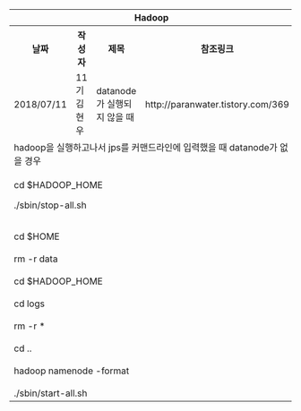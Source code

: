 <table>
  <tr>
      <th colspan="4">Hadoop</th>
  </tr>
  <tr>
    <th>날짜</th>
    <th>작성자</th>
    <th>제목</th> 
    <th>참조링크</th>
  </tr>
  <tr>
    <td>2018/07/11</td>
    <td>11기 김현우</td>
    <td>datanode가 실행되지 않을 때</td>
    <td>http://paranwater.tistory.com/369</td>
  </tr>
  <tr>
    <td colspan="4">hadoop을 실행하고나서 jps를 커맨드라인에 입력했을 때 datanode가 없을 경우</td>
  </tr>
  <tr>
    <td colspan="4">
      <p>cd $HADOOP_HOME</p>
      <p>./sbin/stop-all.sh</p>
      <br>cd $HOME</br>
      <br>rm -r data</br>
      <br>cd $HADOOP_HOME</br>
      <br>cd logs</br>
      <br>rm -r *</br>
      <br>cd ..</br>
      <br>hadoop namenode -format</br>
      <br>./sbin/start-all.sh</br>
    </td>
  </tr>

</table>

